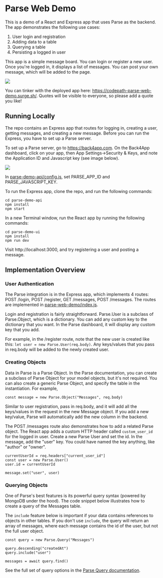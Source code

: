 # Parse Web Demo

This is a demo of a React and Express app that uses Parse as the backend. The app demonstrates the following use cases:

1. User login and registration
2. Adding data to a table
3. Querying a table
4. Persisting a logged in user

This app is a simple message board. You can login or register a new user. Once you're logged in, it displays a list of messages. You can post your own message, which will be added to the page.

<img src="https://i.imgur.com/2l6nR6A.gif" />

You can tinker with the deployed app here: https://codepath-parse-web-demo.surge.sh/. Quotes will be visible to everyone, so please add a quote you like!

## Running Locally

The repo contains an Express app that routes for logging in, creating a user, getting messages, and creating a new message. Before you can run the Express, you have to set up a Parse server.

To set up a Parse server, go to https://back4app.com. On the Back4App dashboard, click on your app, then App Settings->Security & Keys, and note the Application ID and Javascript key (see image below).

<img src="https://i.imgur.com/ww6ZPSk.png" />

In [parse-demo-api/config.js](https://github.com/codepath/parse-web-demo/blob/main/parse-demo-api/config.js#L1-L2), set PARSE_APP_ID and PARSE_JAVASCRIPT_KEY.

To run the Express app, clone the repo, and run the following commands:

```
cd parse-demo-api
npm install
npm start
```

In a new Terminal window, run the React app by running the following commands:

```
cd parse-demo-ui
npm install
npm run dev
```

Visit http://localhost:3000, and try registering a user and posting a message.

## Implementation Overview

### User Authentication

The Parse integration is in the Express app, which implements 4 routes: POST /login, POST /register, GET /messages, POST /messages. The routes are implemented in [parse-web-demo/index.js](https://github.com/codepath/parse-web-demo/blob/main/parse-demo-api/index.js).

Login and registration is fairly straightforward. Parse.User is a subclass of Parse.Object, which is a dictionary. You can add any custom key to the dictionary that you want. In the Parse dashboard, it will display any custom key that you add.

For example, in the /register route, note that the new user is created like this: `let user = new Parse.User(req.body)`. Any keys/values that you pass in req.body will be added to the newly created user.

### Creating Objects

Data in Parse is a Parse Object. In the Parse documentation, you can create a subclass of Parse Object for your model objects, but it's not required. You can also create a generic Parse Object, and specify the table in the instantiation. For example,

`const message = new Parse.Object("Messages", req.body)`

Similar to user registration, pass in req.body, and it will add all the keys/values in the request in the new Message object. If you add a new key/value, Parse will automatically add the new column in the backend.

The POST /messages route also demonstrates how to add a related Parse object. The React app adds a custom HTTP header called `custom_user_id` for the logged in user. Create a new Parse User and set the id. In the message, add the "user" key. You could have named the key anything, like "author" or "owner".

```
currentUserId = req.headers["current_user_id"]
const user = new Parse.User()
user.id = currentUserId

message.set("user", user)
```

### Querying Objects

One of Parse's best features is its powerful query syntax (powered by MongoDB under the hood). The code snippet below illustrates how to create a query of the Messages table.

The `include` feature below is important if your data contains references to objects in other tables. If you don't use `include`, the query will return an array of messages, where each message contains the id of the user, but not the full user object.

```
const query = new Parse.Query("Messages")

query.descending("createdAt")
query.include("user")

messages = await query.find()
```

See the full set of query options in the [Parse Query documentation](https://docs.parseplatform.org/js/guide/#basic-queries).